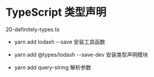 # TypeScript 类型声明

20-definitely-types.ts

- yarn add lodash --save 安装工具函数
- yarn add  @types/lodash --save-dev  安装类型声明模块

- yarn add query-string 解析参数
